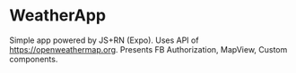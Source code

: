 # WeatherApp

Simple app powered by JS+RN (Expo). Uses API of https://openweathermap.org. Presents FB Authorization, MapView, Custom components.
